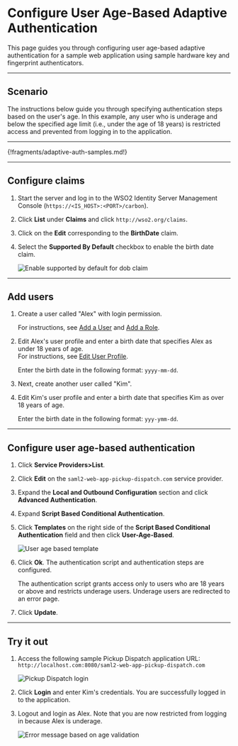 # Configure User Age-Based Adaptive Authentication

This page guides you through configuring user age-based adaptive authentication for a sample web application using sample hardware key and fingerprint authenticators. 

----

## Scenario

The instructions below guide you through specifying authentication steps based on the user's age. In this example, any user who is underage and below the specified age limit (i.e., under the age of 18 years) is restricted access and prevented from logging in to the application.

----

{!fragments/adaptive-auth-samples.md!}

----

## Configure claims

1.  Start the server and log in to the WSO2 Identity Server Management Console (`https://<IS_HOST>:<PORT>/carbon`).

2.  Click **List** under **Claims** and click `http://wso2.org/claims`.

3.  Click on the **Edit** corresponding to the **BirthDate** claim.

4.  Select the **Supported By Default** checkbox to enable the birth
    date claim.  

    ![Enable supported by default for dob claim](../../assets/img/samples/enable-dob-claim.png)

----

## Add users

1.  Create a user called "Alex" with login permission.

    For instructions, see [Add a User](../../guides/identity-lifecycles/admin-creation-workflow/) and [Add a Role](../../guides/identity-lifecycles/add-user-roles/).

2. Edit Alex's user profile and enter a birth date that specifies Alex as under 18 years of age.  
    For instructions, see [Edit User Profile](../../guides/identity-lifecycles/update-profile/).

    Enter the birth date in the following format: `yyyy-mm-dd`.

3.  Next, create another user called "Kim".

4.  Edit Kim's user profile and enter a birth date that specifies Kim as over 18 years of age.

    Enter the birth date in the following format: `yyy-ymm-dd`.

----

## Configure user age-based authentication

1.  Click **Service Providers>List**.

2.  Click **Edit** on the `saml2-web-app-pickup-dispatch.com` service provider.

3.  Expand the **Local and Outbound Configuration** section and click **Advanced Authentication**.

4.  Expand **Script Based Conditional Authentication**.

5.  Click **Templates** on the right side of the **Script Based Conditional Authentication** field and then click **User-Age-Based**. 

    ![User age based template](../../assets/img/samples/user-age-based-template.png)

6.  Click **Ok**. The authentication script and authentication steps
    are configured. 
    
    The authentication script grants access only to users who are 18 years or above and restricts underage users.
    Underage users are redirected to an error page.

7.  Click **Update**.

----

## Try it out

1.  Access the following sample Pickup Dispatch application URL:
    `http://localhost.com:8080/saml2-web-app-pickup-dispatch.com`

    ![Pickup Dispatch login](../../assets/img/samples/dispatch-login.png)

2.  Click **Login** and enter Kim's credentials. You are successfully
    logged in to the application.  

3.  Logout and login as Alex. Note that you are now restricted from
    logging in because Alex is underage.  

    ![Error message based on age validation](../../assets/img/samples/age-validation.png)